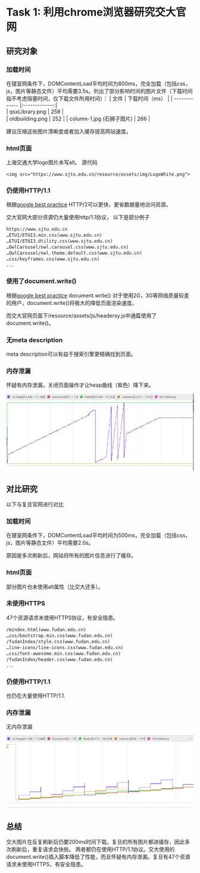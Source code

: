 # Task 1: 利用chrome浏览器研究交大官网


## 研究对象


### 加载时间

在寝室网条件下，DOMContentLoad平均时间为800ms，完全加载（包括css，js，图片等静态文件）平均需要3.5s。列出了部分影响时间的图片文件（下载时间指不考虑阻塞时间，仅下载文件所用时间）：
| 文件           | 下载时间（ms）  |
| ------------- |:-------------:|  
| qsxLibrary.png    | 258      |  
|   oldbuilding.png    |    252 |
| column-1.jpg (石狮子图片) | 266   |

建议压缩这些图片清晰度或者加入缓存提高网站速度。

### html页面

 上海交通大学logo图片未写alt。
源代码
```
<img src="https://www.sjtu.edu.cn/resource/assets/img/LogoWhite.png">
```

### 仍使用HTTP/1.1
根据[google best practice](https://developers.google.com/web/tools/lighthouse/audits/http2)
HTTP/2可以更快，更省数据量地访问资源。

交大官网大部分资源仍大量使用http/1.1协议，
以下是部分例子
```
https://www.sjtu.edu.cn
…ETUI/ETUI3.min.css(www.sjtu.edu.cn)
…ETUI/ETUI3.Utility.css(www.sjtu.edu.cn)
…OwlCarousel/owl.carousel.css(www.sjtu.edu.cn)
…OwlCarousel/owl.theme.default.css(www.sjtu.edu.cn)
…css/keyframes.css(www.sjtu.edu.cn)
...
```

### 使用了document.write()

根据[google best practice](https://developers.google.com/web/tools/lighthouse/audits/document-write) document.write() 对于使用2G，3G等网络质量较差的用户，document.write()将极大的降低页面渲染速度。

而交大官网页面下/resource/assets/js/headersy.js中通篇使用了document.write()。

### 无meta description

meta description可以有益于搜索引擎更精确找到页面。

### 内存泄漏
怀疑有内存泄漏，关闭页面操作才让heap曲线（紫色）降下来。

![](jiaoda.png)

## 对比研究

以下与复旦官网进行对比

### 加载时间
在寝室网条件下，DOMContentLoad平均时间为500ms，完全加载（包括css，js，图片等静态文件）平均需要2.0s。

原因是多次刷新后，网站将所有的图片信息进行了缓存。

### html页面
部分图片也未使用alt属性（比交大还多）。

### 未使用HTTPS
47个资源请求未使用HTTPS协议，有安全隐患。
```
/mindex.html(www.fudan.edu.cn)
…css/bootstrap.min.css(www.fudan.edu.cn)
/fudanIndex/style.css(www.fudan.edu.cn)
…line-icons/line-icons.css(www.fudan.edu.cn)
…css/font-awesome.min.css(www.fudan.edu.cn)
/fudanIndex/header.css(www.fudan.edu.cn)
...
```

### 仍使用HTTP/1.1
也仍在大量使用HTTP/1.1.

### 内存泄漏

无内存泄漏

![](fudan.png)

## 总结
交大图片在反复刷新后仍要200ms时间下载。复旦的所有图片都进缓存，因此多次刷新后，重复请求会快些。
两者都仍在使用HTTP/1.1协议。交大使用的document.write()插入脚本降低了性能，而且怀疑有内存泄漏。复旦有47个资源请求未使用HTTPS，有安全隐患。
